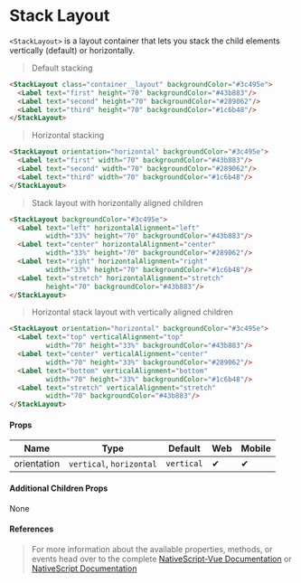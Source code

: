 # Stack Layout

`<StackLayout>` is a layout container that lets you stack the child elements vertically (default) or horizontally.

> Default stacking

<DocExampleBox codeBox="https://codesandbox.io/s/9yv6r4ok7y">

```html
<StackLayout class="container__layout" backgroundColor="#3c495e">
  <Label text="first" height="70" backgroundColor="#43b883"/>
  <Label text="second" height="70" backgroundColor="#289062"/>
  <Label text="third" height="70" backgroundColor="#1c6b48"/>
</StackLayout>
```

<StackLayoutDoc />
</DocExampleBox>

> Horizontal stacking

<DocExampleBox codeBox="https://codesandbox.io/s/9yv6r4ok7y">

```html
<StackLayout orientation="horizontal" backgroundColor="#3c495e">
  <Label text="first" width="70" backgroundColor="#43b883"/>
  <Label text="second" width="70" backgroundColor="#289062"/>
  <Label text="third" width="70" backgroundColor="#1c6b48"/>
</StackLayout>
```

<StackLayoutHorizontalDoc />
</DocExampleBox>

> Stack layout with horizontally aligned children

<DocExampleBox codeBox="https://codesandbox.io/s/9yv6r4ok7y">

```html
<StackLayout backgroundColor="#3c495e">
  <Label text="left" horizontalAlignment="left"
         width="33%" height="70" backgroundColor="#43b883"/>
  <Label text="center" horizontalAlignment="center"
         width="33%" height="70" backgroundColor="#289062"/>
  <Label text="right" horizontalAlignment="right"
         width="33%" height="70" backgroundColor="#1c6b48"/>
  <Label text="stretch" horizontalAlignment="stretch"
         height="70" backgroundColor="#43b883"/>
</StackLayout>
```

<StackLayoutHorizontalChildrenDoc />
</DocExampleBox>

> Horizontal stack layout with vertically aligned children

<DocExampleBox codeBox="https://codesandbox.io/s/9yv6r4ok7y">

```html
<StackLayout orientation="horizontal" backgroundColor="#3c495e">
  <Label text="top" verticalAlignment="top"
         width="70" height="33%" backgroundColor="#43b883"/>
  <Label text="center" verticalAlignment="center"
         width="70" height="33%" backgroundColor="#289062"/>
  <Label text="bottom" verticalAlignment="bottom"
         width="70" height="33%" backgroundColor="#1c6b48"/>
  <Label text="stretch" verticalAlignment="stretch"
         width="70" backgroundColor="#43b883"/>
</StackLayout>
```

<StackLayoutVerticalChildrenDoc />
</DocExampleBox>

#### Props

| Name        | Type                     | Default    | Web | Mobile |
| ----------- | ------------------------ | ---------- | --- | ------ |
| orientation | `vertical`, `horizontal` | `vertical` | ✔   | ✔      |

#### Additional Children Props

None

#### References

> For more information about the available properties, methods, or events head over to the complete [NativeScript-Vue Documentation](https://nativescript-vue.org/en/docs/elements/layouts/stack-layout/)
> or [NativeScript Documentation](https://docs.nativescript.org/api-reference/modules/_ui_layouts_stack_layout_)
